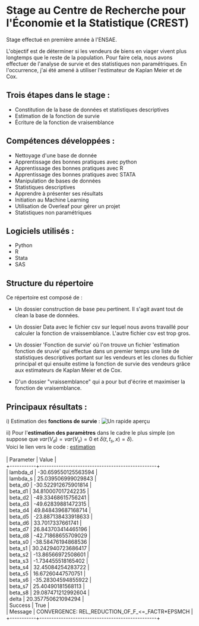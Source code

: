 # Stage au Centre de Recherche pour l'Économie et la Statistique (CREST)

Stage effectué en première année à l'ENSAE.

L'objectif est de déterminer si les vendeurs de biens en viager vivent plus longtemps que le reste de la population. 
Pour faire cela, nous avons effectuer de l'analyse de survie et des statistiques non paramétriques. En l'occurrence, j'ai été amené à utiliser l'estimateur de Kaplan Meier et de Cox. 

## Trois étapes dans le stage : 
- Constitution de la base de données et statistiques descriptives 
- Estimation de la fonction de survie 
- Écriture de la fonction de vraisemblance 

## Compétences développées :  
- Nettoyage d'une base de donnée
- Apprentissage des bonnes pratiques avec python
- Apprentissage des bonnes pratiques avec R
- Apprentissage des bonnes pratiques avec STATA
- Manipulation de bases de données
- Statistiques descriptives
- Apprendre à présenter ses résultats
- Initiation au Machine Learning
- Utilisation de Overleaf pour gérer un projet
- Statistiques non paramétriques 

## Logiciels utilisés : 
- Python 
- R 
- Stata
- SAS 

## Structure du répertoire
Ce répertoire est composé de : 

- Un dossier construction de base peu pertinent. Il s'agit avant tout de clean la base de données. 

- Un dossier Data avec le fichier csv sur lequel nous avons travaillé pour calculer la fonction de vraissemblance. L'autre fichier csv est trop gros. 

- Un dossier 'Fonction de survie' où l'on trouve un fichier 'estimation fonction de sruvie' qui effectue dans un premier temps une liste de statistiques descriptives portant sur les vendeurs et les clones du fichier principal et qui ensuite estime la fonction de survie des vendeurs grâce aux estimateurs de Kaplan Meier et de Cox. 

- D'un dossier "vraissemblance" qui a pour but d'écrire et maximiser la fonction de vraisemblance.

## Principaux résultats : 
i) Estimation des **fonctions de survie** : 
<picture>
 <source media="(prefers-color-scheme: dark)" srcset="[YOUR-DARKMODE-IMAGE](https://github.com/AugustinCablant/Estimation-non-param-trique-et-mod-les-de-survie/blob/main/Fonction%20de%20survie/R%C3%A9sultats/survival_function.png)">
 <source media="(prefers-color-scheme: light)" srcset="[YOUR-LIGHTMODE-IMAGE](https://github.com/AugustinCablant/Estimation-non-param-trique-et-mod-les-de-survie/blob/main/Fonction%20de%20survie/R%C3%A9sultats/survival_function.png)">
 <img alt="Un rapide aperçu" src="YOUR-DEFAULT-IMAGE">
</picture>

ii) Pour l'**estimation des paramètres** dans le cadre le plus simple (on suppose que $var(V_d)=var(V_s)=0$ et $\delta(t,t_s,x)=\delta$). <br>
Voici le lien vers le code : [estimation](https://github.com/AugustinCablant/Estimation-non-param-trique-et-mod-les-de-survie/blob/main/Vraissemblance/vraissemblance_code.py) <br>
<br>
| Parameter |                      Value                      |  <br>
+-----------+-------------------------------------------------+  <br>
|  lambda_d |               -30.659550125563594               |  <br>
|  lambda_s |                25.039506999029843               |  <br>
|  beta_d0  |               -30.522912675901814               |  <br>
|  beta_d1  |                34.810007017242235               |  <br>
|  beta_d2  |                -49.33468615756241               |  <br>
|  beta_d3  |                -49.62839881472315               |  <br>
|  beta_d4  |                49.848439687168714               |  <br>
|  beta_d5  |               -23.887138433918633               |  <br>
|  beta_d6  |                 33.7017337661741                |  <br>
|  beta_d7  |                26.843703414465196               |  <br>
|  beta_d8  |                -42.71868655709029               |  <br>
|  beta_s0  |                -38.58476194868536               |  <br>
|  beta_s1  |                30.242940723686417               |  <br>
|  beta_s2  |                -13.86566972508601               |  <br>
|  beta_s3  |                -1.734455518165402               |  <br>
|  beta_s4  |                32.45084254283722                |  <br>
|  beta_s5  |                16.67260447570751                |  <br>
|  beta_s6  |                -35.28304594855922               |  <br>
|  beta_s7  |                25.40490181568113                |  <br>
|  beta_s8  |                29.087471212992604               |  <br>
|   delta   |                20.357750621094294               |  <br>
|  Success  |                       True                      |  <br>
|  Message  | CONVERGENCE: REL_REDUCTION_OF_F_<=_FACTR*EPSMCH |  <br>
+-----------+-------------------------------------------------+  <br>
